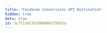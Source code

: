 ```yaml
---
title: 'Facebook Conversions API Destination'
hidden: true
beta: true
id: 5c7f23427d1806000175952a
---
```

<!-- LR: 2/16/2021: Redirects to /docs/connections/destinations/catalog/facebook-pixel-server-side
because while this destination's display name has changed, the slug is still the old name and the docs build needs to match on slug to find it in `destinations.yml` -->
